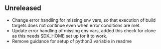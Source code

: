 ## Unreleased
- Change error handling for missing env vars, so that execution of build targets does not continue even when error conditions are met.
- Update error handling of missing env vars, added this check for clone as this needs SDX_HOME set up for it to work.
- Remove guidance for setup of python3 variable in readme
